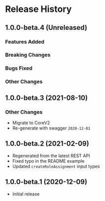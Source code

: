 # Release History

## 1.0.0-beta.4 (Unreleased)

### Features Added

### Breaking Changes

### Bugs Fixed

### Other Changes

## 1.0.0-beta.3 (2021-08-10)

### Other Changes

- Migrate to CoreV2
- Re-generate with swagger `2020-12-01`

## 1.0.0-beta.2 (2021-02-09)

- Regenerated from the latest REST API
- Fixed typo in the README example
- Updated `createRoleAssignment` input types

## 1.0.0-beta.1 (2020-12-09)

- Initial release
